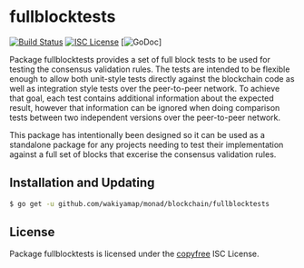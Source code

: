 fullblocktests
==============

[![Build Status](http://img.shields.io/travis/wakiyamap/monad.svg)](https://travis-ci.org/wakiyamap/monad) 
[![ISC License](http://img.shields.io/badge/license-ISC-blue.svg)](http://copyfree.org)
[![GoDoc](https://img.shields.io/badge/godoc-reference-blue.svg)]

Package fullblocktests provides a set of full block tests to be used for testing
the consensus validation rules.  The tests are intended to be flexible enough to
allow both unit-style tests directly against the blockchain code as well as
integration style tests over the peer-to-peer network.  To achieve that goal,
each test contains additional information about the expected result, however
that information can be ignored when doing comparison tests between two
independent versions over the peer-to-peer network.

This package has intentionally been designed so it can be used as a standalone
package for any projects needing to test their implementation against a full set
of blocks that excerise the consensus validation rules.

## Installation and Updating

```bash
$ go get -u github.com/wakiyamap/monad/blockchain/fullblocktests
```

## License

Package fullblocktests is licensed under the [copyfree](http://copyfree.org) ISC
License.
